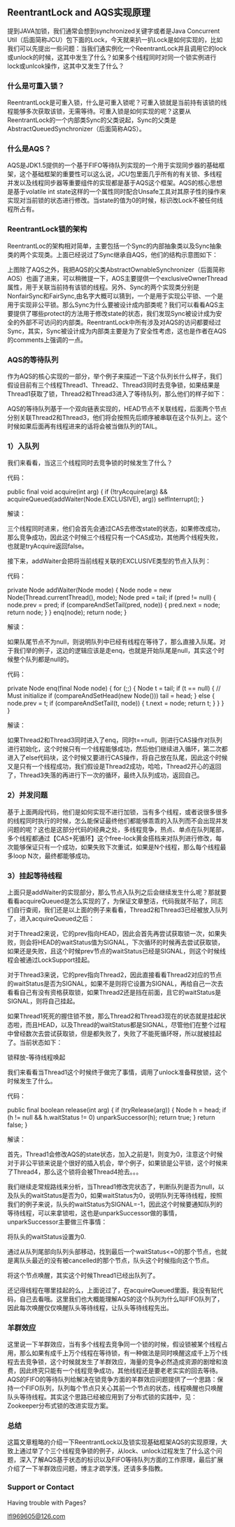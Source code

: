 ## ReentrantLock and AQS实现原理

提到JAVA加锁，我们通常会想到synchronized关键字或者是Java Concurrent Util（后面简称JCU）包下面的Lock，今天就来扒一扒Lock是如何实现的，比如我们可以先提出一些问题：当我们通实例化一个ReentrantLock并且调用它的lock或unlock的时候，这其中发生了什么？如果多个线程同时对同一个锁实例进行lock或unlcok操作，这其中又发生了什么？

### 什么是可重入锁？

ReentrantLock是可重入锁，什么是可重入锁呢？可重入锁就是当前持有该锁的线程能够多次获取该锁，无需等待。可重入锁是如何实现的呢？这要从ReentrantLock的一个内部类Sync的父类说起，Sync的父类是AbstractQueuedSynchronizer（后面简称AQS）。

### 什么是AQS？

AQS是JDK1.5提供的一个基于FIFO等待队列实现的一个用于实现同步器的基础框架，这个基础框架的重要性可以这么说，JCU包里面几乎所有的有关锁、多线程并发以及线程同步器等重要组件的实现都是基于AQS这个框架。AQS的核心思想是基于volatile int state这样的一个属性同时配合Unsafe工具对其原子性的操作来实现对当前锁的状态进行修改。当state的值为0的时候，标识改Lock不被任何线程所占有。

### ReentrantLock锁的架构

ReentrantLoc的架构相对简单，主要包括一个Sync的内部抽象类以及Sync抽象类的两个实现类。上面已经说过了Sync继承自AQS，他们的结构示意图如下：



上图除了AQS之外，我把AQS的父类AbstractOwnableSynchronizer（后面简称AOS）也画了进来，可以稍微提一下，AOS主要提供一个exclusiveOwnerThread属性，用于关联当前持有该锁的线程。另外、Sync的两个实现类分别是NonfairSync和FairSync,由名字大概可以猜到，一个是用于实现公平锁、一个是用于实现非公平锁。那么Sync为什么要被设计成内部类呢？我们可以看看AQS主要提供了哪些protect的方法用于修改state的状态，我们发现Sync被设计成为安全的外部不可访问的内部类。ReentrantLock中所有涉及对AQS的访问都要经过Sync，其实，Sync被设计成为内部类主要是为了安全性考虑，这也是作者在AQS的comments上强调的一点。

### AQS的等待队列

作为AQS的核心实现的一部分，举个例子来描述一下这个队列长什么样子，我们假设目前有三个线程Thread1、Thread2、Thread3同时去竞争锁，如果结果是Thread1获取了锁，Thread2和Thread3进入了等待队列，那么他们的样子如下：



AQS的等待队列基于一个双向链表实现的，HEAD节点不关联线程，后面两个节点分别关联Thread2和Thread3，他们将会按照先后顺序被串联在这个队列上。这个时候如果后面再有线程进来的话将会被当做队列的TAIL。

### 1）入队列

我们来看看，当这三个线程同时去竞争锁的时候发生了什么？

代码：

public final void acquire(int arg) {
    if (!tryAcquire(arg) &&
        acquireQueued(addWaiter(Node.EXCLUSIVE), arg))
        selfInterrupt();
}

解读：

三个线程同时进来，他们会首先会通过CAS去修改state的状态，如果修改成功，那么竞争成功，因此这个时候三个线程只有一个CAS成功，其他两个线程失败，也就是tryAcquire返回false。

接下来，addWaiter会把将当前线程关联的EXCLUSIVE类型的节点入队列：

代码：

private Node addWaiter(Node mode) {
    Node node = new Node(Thread.currentThread(), mode);
    Node pred = tail;
    if (pred != null) {
        node.prev = pred;
        if (compareAndSetTail(pred, node)) {
            pred.next = node;
            return node;
        }
    }
    enq(node);
    return node;
}

解读：

如果队尾节点不为null，则说明队列中已经有线程在等待了，那么直接入队尾。对于我们举的例子，这边的逻辑应该是走enq，也就是开始队尾是null，其实这个时候整个队列都是null的。

代码：

private Node enq(final Node node) {
    for (;;) {
        Node t = tail;
        if (t == null) { // Must initialize
            if (compareAndSetHead(new Node()))
                tail = head;
        } else {
            node.prev = t;
            if (compareAndSetTail(t, node)) {
                t.next = node;
                return t;
            }
        }
    }
}

解读：

如果Thread2和Thread3同时进入了enq，同时t==null，则进行CAS操作对队列进行初始化，这个时候只有一个线程能够成功，然后他们继续进入循环，第二次都进入了else代码块，这个时候又要进行CAS操作，将自己放在队尾，因此这个时候又是只有一个线程成功，我们假设是Thread2成功，哈哈，Thread2开心的返回了，Thread3失落的再进行下一次的循环，最终入队列成功，返回自己。

### 2）并发问题

基于上面两段代码，他们是如何实现不进行加锁，当有多个线程，或者说很多很多的线程同时执行的时候，怎么能保证最终他们都能够乖乖的入队列而不会出现并发问题的呢？这也是这部分代码的经典之处，多线程竞争，热点、单点在队列尾部，多个线程都通过【CAS+死循环】这个free-lock黄金搭档来对队列进行修改，每次能够保证只有一个成功，如果失败下次重试，如果是N个线程，那么每个线程最多loop N次，最终都能够成功。

### 3）挂起等待线程

上面只是addWaiter的实现部分，那么节点入队列之后会继续发生什么呢？那就要看看acquireQueued是怎么实现的了，为保证文章整洁，代码我就不贴了，同志们自行查阅，我们还是以上面的例子来看看，Thread2和Thread3已经被放入队列了，进入acquireQueued之后：

对于Thread2来说，它的prev指向HEAD，因此会首先再尝试获取锁一次，如果失败，则会将HEAD的waitStatus值为SIGNAL，下次循环的时候再去尝试获取锁，如果还是失败，且这个时候prev节点的waitStatus已经是SIGNAL，则这个时候线程会被通过LockSupport挂起。

对于Thread3来说，它的prev指向Thread2，因此直接看看Thread2对应的节点的waitStatus是否为SIGNAL，如果不是则将它设置为SIGNAL，再给自己一次去看看自己有没有资格获取锁，如果Thread2还是挡在前面，且它的waitStatus是SIGNAL，则将自己挂起。

如果Thread1死死的握住锁不放，那么Thread2和Thread3现在的状态就是挂起状态啦，而且HEAD，以及Thread的waitStatus都是SIGNAL，尽管他们在整个过程中曾经数次去尝试获取锁，但是都失败了，失败了不能死循环呀，所以就被挂起了。当前状态如下：



锁释放-等待线程唤起

我们来看看当Thread1这个时候终于做完了事情，调用了unlock准备释放锁，这个时候发生了什么。

代码：

public final boolean release(int arg) {
    if (tryRelease(arg)) {
        Node h = head;
        if (h != null && h.waitStatus != 0)
            unparkSuccessor(h);
        return true;
    }
    return false;
}

解读：

首先，Thread1会修改AQS的state状态，加入之前是1，则变为0，注意这个时候对于非公平锁来说是个很好的插入机会，举个例子，如果锁是公平锁，这个时候来了Thread4，那么这个锁将会被Thread4抢去。。。

我们继续走常规路线来分析，当Thread1修改完状态了，判断队列是否为null，以及队头的waitStatus是否为0，如果waitStatus为0，说明队列无等待线程，按照我们的例子来说，队头的waitStatus为SIGNAL=-1，因此这个时候要通知队列的等待线程，可以来拿锁啦，这也是unparkSuccessor做的事情，unparkSuccessor主要做三件事情：

将队头的waitStatus设置为0.

通过从队列尾部向队列头部移动，找到最后一个waitStatus<=0的那个节点，也就是离队头最近的没有被cancelled的那个节点，队头这个时候指向这个节点。

将这个节点唤醒，其实这个时候Thread1已经出队列了。

还记得线程在哪里挂起的么，上面说过了，在acquireQueued里面，我没有贴代码，自己去看哦。这里我们也大概能理解AQS的这个队列为什么叫FIFO队列了，因此每次唤醒仅仅唤醒队头等待线程，让队头等待线程先出。

### 羊群效应

这里说一下羊群效应，当有多个线程去竞争同一个锁的时候，假设锁被某个线程占用，那么如果有成千上万个线程在等待锁，有一种做法是同时唤醒这成千上万个线程去去竞争锁，这个时候就发生了羊群效应，海量的竞争必然造成资源的剧增和浪费，因此终究只能有一个线程竞争成功，其他线程还是要老老实实的回去等待。AQS的FIFO的等待队列给解决在锁竞争方面的羊群效应问题提供了一个思路：保持一个FIFO队列，队列每个节点只关心其前一个节点的状态，线程唤醒也只唤醒队头等待线程。其实这个思路已经被应用到了分布式锁的实践中，见：Zookeeper分布式锁的改进实现方案。

### 总结

这篇文章粗略的介绍一下ReentrantLock以及锁实现基础框架AQS的实现原理，大致上通过举了个三个线程竞争锁的例子，从lock、unlock过程发生了什么这个问题，深入了解AQS基于状态的标识以及FIFO等待队列方面的工作原理，最后扩展介绍了一下羊群效应问题，博主才疏学浅，还请多多指教。

### Support or Contact

Having trouble with Pages?

lfl969605@126.com
